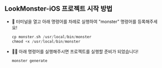 ## **LookMonster-iOS 프로젝트 시작 방법**

- 🐻 터미널을 열고 아래 명령어를 차례로 실행하여 "monster" 명령어를 등록해주세요!
    
    ```Swift
    cp monster.sh /usr/local/bin/monster
    chmod +x /usr/local/bin/monster
    ```
    
- 🐻‍❄️ 아래 명령어를 실행해주시면 프로젝트를 실행할 준비가 되었습니다!
    
    ```Swift
    monster generate
    ```
